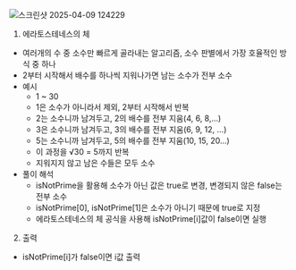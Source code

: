![스크린샷 2025-04-09 124229](https://github.com/user-attachments/assets/29fb5f6f-0b9f-4451-9942-97186b1553d8)

1. 에라토스테네스의 체
- 여러개의 수 중 소수만 빠르게 골라내는 알고리즘, 소수 판별에서 가장 호율적인 방식 중 하나
- 2부터 시작해서 배수를 하나씩 지워나가면 남는 소수가 전부 소수
- 예시
  - 1 ~ 30
  - 1은 소수가 아니라서 제외, 2부터 시작해서 반복
  - 2는 소수니까 남겨두고, 2의 배수를 전부 지움(4, 6, 8,...)
  - 3은 소수니까 남겨두고, 3의 배수를 전부 지움(6, 9, 12, ...)
  - 5는 소수니까 남겨두고, 5의 배수를 전부 지움(10, 15, 20...)
  - 이 과정을 √30 = 5까지 반복
  - 지워지지 않고 남은 수들은 모두 소수
- 풀이 해석
  - isNotPrime을 활용해 소수가 아닌 값은 true로 변경, 변경되지 않은 false는 전부 소수
  - isNotPrime[0], isNotPrime[1]은 소수가 아니기 때문에 true로 지정
  - 에라토스테네스의 체 공식을 사용해 isNotPrime[i]값이 false이면 실행

2. 출력
- isNotPrime[i]가 false이면 i값 출력